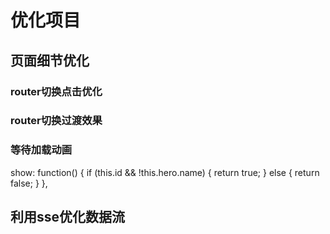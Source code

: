 # 优化项目

## 页面细节优化

### router切换点击优化

### router切换过渡效果

<template>
  <div id="app">
    <el-container>
      <el-header height="120">
        <header>
          <el-row :gutter="10" type="flex" justify="center">
            <h1>英雄指南</h1>
          </el-row>
          <el-row :gutter="10" type="flex" justify="center">
            <el-menu :default-active="activeIndex" class="el-menu-demo" mode="horizontal">
              <el-menu-item index="1">
                <router-link to="/">仪表盘</router-link>
              </el-menu-item>
              <el-menu-item index="2">
                <router-link to="/herolist">英雄列表</router-link>
              </el-menu-item>
              <el-menu-item index="3">
                <router-link to="/herodetail">创建英雄</router-link>
              </el-menu-item>
            </el-menu>
          </el-row>
          <el-divider></el-divider>
        </header>
      </el-header>
      <el-main>
        <transition name="slide" mode="out-in" appear>
          <router-view></router-view>
        </transition>
      </el-main>
    </el-container>
  </div>
</template>

<script>
import Dashboard from "./views/Dashboard.vue";
import Herodetail from "./views/Herodetail.vue";
import Herolist from "./views/Herolist.vue";

export default {
  name: "app",
  data() {
    return {
      activeIndex: "1"
    };
  },
  components: { Dashboard, Herodetail, Herolist },
  created: function() {
    this.$store.dispatch("herolist/syncHeros");
  }
};
</script>

<style>
#app {
  font-family: "Avenir", Helvetica, Arial, sans-serif;
  -webkit-font-smoothing: antialiased;
  -moz-osx-font-smoothing: grayscale;
  text-align: center;
  color: #2c3e50;
  margin-top: 60px;
}
.slide-enter-active, .slide-leave-active {
  transition: opacity .5s;
}
.slide-enter, .slide-leave-to /* .fade-leave-active below version 2.1.8 */ {
  opacity: 0;
}
</style>


### 等待加载动画


show: function() {
      if (this.id && !this.hero.name) {
        return true;
      } else {
        return false;
      }
    },

## 利用sse优化数据流

